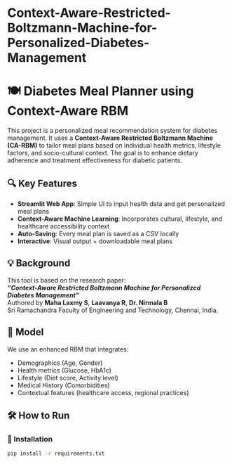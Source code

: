 # Context-Aware-Restricted-Boltzmann-Machine-for-Personalized-Diabetes-Management

# 🍽️ Diabetes Meal Planner using Context-Aware RBM

This project is a personalized meal recommendation system for diabetes management. It uses a **Context-Aware Restricted Boltzmann Machine (CA-RBM)** to tailor meal plans based on individual health metrics, lifestyle factors, and socio-cultural context. The goal is to enhance dietary adherence and treatment effectiveness for diabetic patients.

## 🔍 Key Features

- **Streamlit Web App**: Simple UI to input health data and get personalized meal plans
- **Context-Aware Machine Learning**: Incorporates cultural, lifestyle, and healthcare accessibility context
- **Auto-Saving**: Every meal plan is saved as a CSV locally
- **Interactive**: Visual output + downloadable meal plans

## 💡 Background

This tool is based on the research paper:  
_**“Context-Aware Restricted Boltzmann Machine for Personalized Diabetes Management”**_  
Authored by **Maha Laxmy S**, **Laavanya R**, **Dr. Nirmala B**  
Sri Ramachandra Faculty of Engineering and Technology, Chennai, India.

## 🧠 Model

We use an enhanced RBM that integrates:
- Demographics (Age, Gender)
- Health metrics (Glucose, HbA1c)
- Lifestyle (Diet score, Activity level)
- Medical History (Comorbidities)
- Contextual features (healthcare access, regional practices)

## 🛠 How to Run

### 🔧 Installation

```bash
pip install -r requirements.txt
